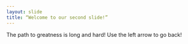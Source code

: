 ```yaml
---
layout: slide
title: “Welcome to our second slide!”
---
```

The path to greatness is long and hard!
Use the left arrow to go back!
